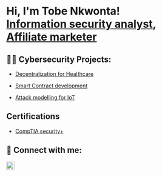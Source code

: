 <h1>Hi, I'm Tobe Nkwonta! <br/><a href="https://www.linkedin.com/in/brendan-nkwonta-b8324919a/">Information security analyst</a>, <a href=>Affiliate marketer</a></h1>

<h2>👨‍💻 Cybersecurity Projects:</h2>

- [Decentralization for Healthcare](https://github.com/TobeCyber/LABURL)

- [Smart Contract development](https://github.com/TobeCyber/LABURL)</b>

- [Attack modelling for IoT](https://github.com/TobeCyber/LABURL)


<h2>Certifications</h2>

- [CompTIA security+](https://www.credly.com/badges/43ec23ed-c253-46bf-8aae-b3933969a1a5/linked_in?t=rasyar)

<h2> 🤳 Connect with me:</h2>


[<img align="left" alt="brendan-nkwonta | LinkedIn" width="22px" src="https://cdn.jsdelivr.net/npm/simple-icons@v3/icons/linkedin.svg" />][linkedin]


[linkedin]: https://www.linkedin.com/in/brendan-nkwonta-b8324919a/

<!--
**joshmadakor1/joshmadakor1** is a ✨ _special_ ✨ repository because its `README.md` (this file) appears on your GitHub profile.

Here are some ideas to get you started:

- 🔭 I’m currently working on ...
- 🌱 I’m currently learning ...
- 👯 I’m looking to collaborate on ...
- 🤔 I’m looking for help with ...
- 💬 Ask me about ...
- 📫 How to reach me: ...
- 😄 Pronouns: ...
- ⚡ Fun fact: ...
-->

